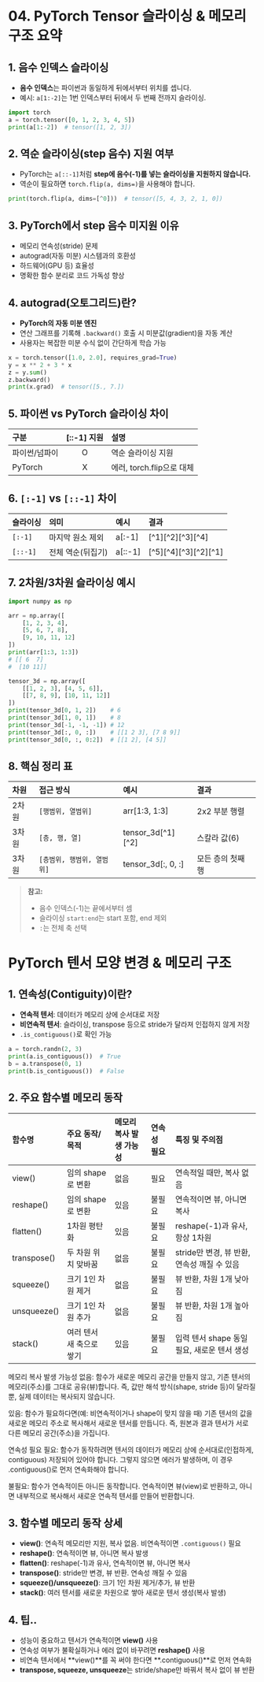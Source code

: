 # 04. PyTorch Tensor 슬라이싱 \& 메모리 구조 요약

## 1. 음수 인덱스 슬라이싱

- **음수 인덱스**는 파이썬과 동일하게 뒤에서부터 위치를 셉니다.
- 예시: `a[1:-2]`는 1번 인덱스부터 뒤에서 두 번째 전까지 슬라이싱.

```python
import torch
a = torch.tensor([0, 1, 2, 3, 4, 5])
print(a[1:-2])  # tensor([1, 2, 3])
```


## 2. 역순 슬라이싱(step 음수) 지원 여부

- PyTorch는 `a[::-1]`처럼 **step에 음수(-1)를 넣는 슬라이싱을 지원하지 않습니다.**
- 역순이 필요하면 `torch.flip(a, dims=)`을 사용해야 합니다.

```python
print(torch.flip(a, dims=[^0]))  # tensor([5, 4, 3, 2, 1, 0])
```


## 3. PyTorch에서 step 음수 미지원 이유

- 메모리 연속성(stride) 문제
- autograd(자동 미분) 시스템과의 호환성
- 하드웨어(GPU 등) 효율성
- 명확한 함수 분리로 코드 가독성 향상


## 4. autograd(오토그리드)란?

- **PyTorch의 자동 미분 엔진**
- 연산 그래프를 기록해 `.backward()` 호출 시 미분값(gradient)을 자동 계산
- 사용자는 복잡한 미분 수식 없이 간단하게 학습 가능

```python
x = torch.tensor([1.0, 2.0], requires_grad=True)
y = x ** 2 + 3 * x
z = y.sum()
z.backward()
print(x.grad)  # tensor([5., 7.])
```


## 5. 파이썬 vs PyTorch 슬라이싱 차이

| 구분 | [::-1] 지원 | 설명 |
| :-- | :--: | :-- |
| 파이썬/넘파이 | O | 역순 슬라이싱 지원 |
| PyTorch | X | 에러, torch.flip으로 대체 |

## 6. `[:-1]` vs `[::-1]` 차이

| 슬라이싱 | 의미 | 예시 | 결과 |
| :-- | :-- | :-- | :-- |
| `[:-1]` | 마지막 원소 제외 | a[:-1] | [^1][^2][^3][^4] |
| `[::-1]` | 전체 역순(뒤집기) | a[::-1] | [^5][^4][^3][^2][^1] |

## 7. 2차원/3차원 슬라이싱 예시

```python
import numpy as np

arr = np.array([
    [1, 2, 3, 4],
    [5, 6, 7, 8],
    [9, 10, 11, 12]
])
print(arr[1:3, 1:3])
# [[ 6  7]
#  [10 11]]

tensor_3d = np.array([
    [[1, 2, 3], [4, 5, 6]],
    [[7, 8, 9], [10, 11, 12]]
])
print(tensor_3d[0, 1, 2])    # 6
print(tensor_3d[1, 0, 1])    # 8
print(tensor_3d[-1, -1, -1]) # 12
print(tensor_3d[:, 0, :])    # [[1 2 3], [7 8 9]]
print(tensor_3d[0, :, 0:2])  # [[1 2], [4 5]]
```


## 8. 핵심 정리 표

| 차원 | 접근 방식 | 예시 | 결과 |
| :-- | :-- | :-- | :-- |
| 2차원 | `[행범위, 열범위]` | arr[1:3, 1:3] | 2x2 부분 행렬 |
| 3차원 | `[층, 행, 열]` | tensor_3d[^1][^2] | 스칼라 값(6) |
| 3차원 | `[층범위, 행범위, 열범위]` | tensor_3d[:, 0, :] | 모든 층의 첫째 행 |

> **참고:**
> - 음수 인덱스(-1)는 끝에서부터 셈
> - 슬라이싱 `start:end`는 start 포함, end 제외
> - `:`는 전체 축 선택

# PyTorch 텐서 모양 변경 \& 메모리 구조

## 1. 연속성(Contiguity)이란?

- **연속적 텐서**: 데이터가 메모리 상에 순서대로 저장
- **비연속적 텐서**: 슬라이싱, transpose 등으로 stride가 달라져 인접하지 않게 저장
- `.is_contiguous()`로 확인 가능

```python
a = torch.randn(2, 3)
print(a.is_contiguous())  # True
b = a.transpose(0, 1)
print(b.is_contiguous())  # False
```


## 2. 주요 함수별 메모리 동작

| 함수명 | 주요 동작/목적 | 메모리 복사 발생 가능성 | 연속성 필요 | 특징 및 주의점 |
| :-- | :-- | :-- | :-- | :-- |
| view() | 임의 shape로 변환 | 없음 | 필요 | 연속적일 때만, 복사 없음 |
| reshape() | 임의 shape로 변환 | 있음 | 불필요 | 연속적이면 뷰, 아니면 복사 |
| flatten() | 1차원 평탄화 | 있음 | 불필요 | reshape(-1)과 유사, 항상 1차원 |
| transpose() | 두 차원 위치 맞바꿈 | 없음 | 불필요 | stride만 변경, 뷰 반환, 연속성 깨질 수 있음 |
| squeeze() | 크기 1인 차원 제거 | 없음 | 불필요 | 뷰 반환, 차원 1개 낮아짐 |
| unsqueeze() | 크기 1인 차원 추가 | 없음 | 불필요 | 뷰 반환, 차원 1개 높아짐 |
| stack() | 여러 텐서 새 축으로 쌓기 | 있음 | 불필요 | 입력 텐서 shape 동일 필요, 새로운 텐서 생성 |

메모리 복사 발생 가능성
없음:
함수가 새로운 메모리 공간을 만들지 않고, 기존 텐서의 메모리(주소)를 그대로 공유(뷰)합니다.
즉, 값만 해석 방식(shape, stride 등)이 달라질 뿐, 실제 데이터는 복사되지 않습니다.

있음:
함수가 필요하다면(예: 비연속적이거나 shape이 맞지 않을 때)
기존 텐서의 값을 새로운 메모리 주소로 복사해서 새로운 텐서를 만듭니다.
즉, 원본과 결과 텐서가 서로 다른 메모리 공간(주소)을 가집니다.

연속성 필요
필요:
함수가 동작하려면 텐서의 데이터가 메모리 상에 순서대로(인접하게, contiguous) 저장되어 있어야 합니다.
그렇지 않으면 에러가 발생하며, 이 경우 .contiguous()로 먼저 연속화해야 합니다.

불필요:
함수가 연속적이든 아니든 동작합니다.
연속적이면 뷰(view)로 반환하고, 아니면 내부적으로 복사해서 새로운 연속적 텐서를 만들어 반환합니다.



## 3. 함수별 메모리 동작 상세

- **view()**: 연속적 메모리만 지원, 복사 없음. 비연속적이면 `.contiguous()` 필요
- **reshape()**: 연속적이면 뷰, 아니면 복사 발생
- **flatten()**: reshape(-1)과 유사, 연속적이면 뷰, 아니면 복사
- **transpose()**: stride만 변경, 뷰 반환. 연속성 깨질 수 있음
- **squeeze()/unsqueeze()**: 크기 1인 차원 제거/추가, 뷰 반환
- **stack()**: 여러 텐서를 새로운 차원으로 쌓아 새로운 텐서 생성(복사 발생)


## 4. 팁..

- 성능이 중요하고 텐서가 연속적이면 **view()** 사용
- 연속성 여부가 불확실하거나 에러 없이 바꾸려면 **reshape()** 사용
- 비연속 텐서에서 **view()**를 꼭 써야 한다면 **.contiguous()**로 먼저 연속화
- **transpose, squeeze, unsqueeze**는 stride/shape만 바꿔서 복사 없이 뷰 반환


